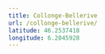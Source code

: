 ```yaml
---
title: Collonge-Bellerive
url: /collonge-bellerive/
latitude: 46.2537418
longitude: 6.2045928
---
```

